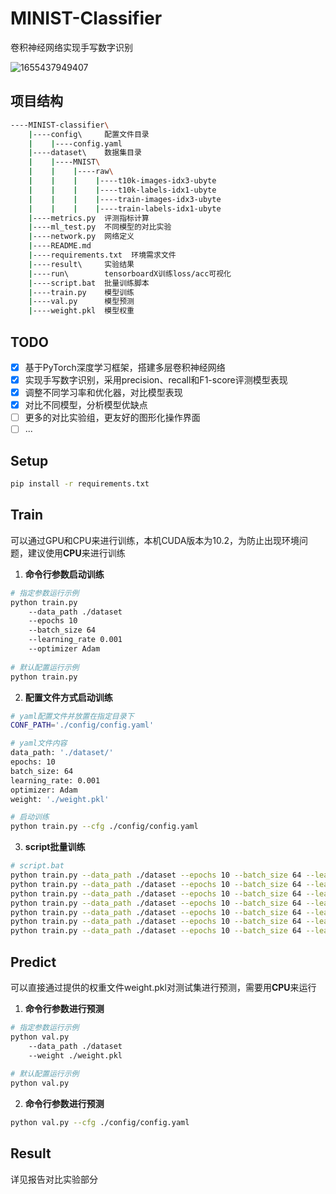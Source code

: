 

# MINIST-Classifier

卷积神经网络实现手写数字识别

![1655437949407](C:\Users\Administrator\AppData\Roaming\Typora\typora-user-images\1655437949407.png)



## 项目结构

```bash
----MINIST-classifier\
    |----config\     配置文件目录
    |    |----config.yaml
    |----dataset\    数据集目录
    |    |----MNIST\
    |    |    |----raw\
    |    |    |    |----t10k-images-idx3-ubyte
    |    |    |    |----t10k-labels-idx1-ubyte
    |    |    |    |----train-images-idx3-ubyte
    |    |    |    |----train-labels-idx1-ubyte
    |----metrics.py  评测指标计算
    |----ml_test.py  不同模型的对比实验
    |----network.py  网络定义
    |----README.md 
    |----requirements.txt  环境需求文件
    |----result\     实验结果
    |----run\        tensorboardX训练loss/acc可视化
    |----script.bat  批量训练脚本
    |----train.py    模型训练
    |----val.py      模型预测
    |----weight.pkl  模型权重
```

## TODO

- [x] 基于PyTorch深度学习框架，搭建多层卷积神经网络
- [x] 实现手写数字识别，采用precision、recall和F1-score评测模型表现
- [x] 调整不同学习率和优化器，对比模型表现
- [x] 对比不同模型，分析模型优缺点
- [ ] 更多的对比实验组，更友好的图形化操作界面
- [ ] ...

## Setup

```bash
pip install -r requirements.txt
```

## Train

可以通过GPU和CPU来进行训练，本机CUDA版本为10.2，为防止出现环境问题，建议使用**CPU**来进行训练

1. **命令行参数启动训练**

```bash
# 指定参数运行示例
python train.py 
	--data_path ./dataset
	--epochs 10 
	--batch_size 64 
	--learning_rate 0.001 
	--optimizer Adam
	
# 默认配置运行示例
python train.py
```

2. **配置文件方式启动训练**

```bash
# yaml配置文件并放置在指定目录下
CONF_PATH='./config/config.yaml'

# yaml文件内容
data_path: './dataset/'
epochs: 10
batch_size: 64
learning_rate: 0.001
optimizer: Adam
weight: './weight.pkl'

# 启动训练
python train.py --cfg ./config/config.yaml
```

3. **script批量训练**

```bash
# script.bat
python train.py --data_path ./dataset --epochs 10 --batch_size 64 --learning_rate 0.001 --optimizer SGD
python train.py --data_path ./dataset --epochs 10 --batch_size 64 --learning_rate 0.001 --optimizer Momentum
python train.py --data_path ./dataset --epochs 10 --batch_size 64 --learning_rate 0.001 --optimizer NAG
python train.py --data_path ./dataset --epochs 10 --batch_size 64 --learning_rate 0.001 --optimizer AdaGrad
python train.py --data_path ./dataset --epochs 10 --batch_size 64 --learning_rate 0.001 --optimizer RMSProp
python train.py --data_path ./dataset --epochs 10 --batch_size 64 --learning_rate 0.001 --optimizer Adam
python train.py --data_path ./dataset --epochs 10 --batch_size 64 --learning_rate 0.001 --optimizer NAdam
```



## Predict

可以直接通过提供的权重文件weight.pkl对测试集进行预测，需要用**CPU**来运行

1. **命令行参数进行预测**

```bash
# 指定参数运行示例
python val.py 
	--data_path ./dataset 
    --weight ./weight.pkl
    
# 默认配置运行示例
python val.py
```

2. **命令行参数进行预测**

```bash
python val.py --cfg ./config/config.yaml
```



## Result

详见报告对比实验部分

